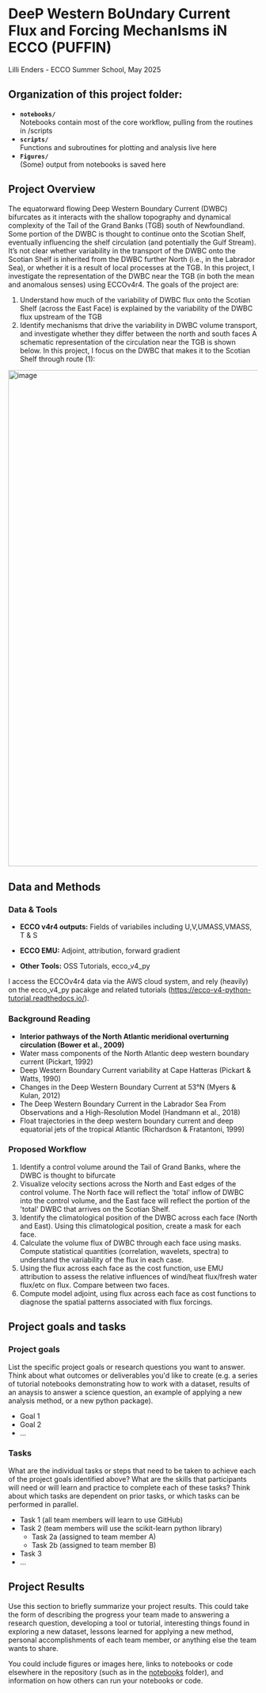 # DeeP Western BoUndary Current Flux and Forcing MechanIsms iN ECCO (PUFFIN)  
Lilli Enders - ECCO Summer School, May 2025

## Organization of this project folder: 
* **`notebooks/`**
<br> Notebooks contain most of the core workflow, pulling from the routines in /scripts 
* **`scripts/`**
<br> Functions and subroutines for plotting and analysis live here 
* **`Figures/`**
<br> (Some) output from notebooks is saved here

## Project Overview

The equatorward flowing Deep Western Boundary Current (DWBC) bifurcates as it interacts with the shallow topography and dynamical complexity of the Tail of the Grand Banks (TGB) south of Newfoundland. Some portion of the DWBC is thought to continue onto the Scotian Shelf, eventually influencing the shelf circulation (and potentially the Gulf Stream). It’s not clear whether variability in the transport of the DWBC onto the Scotian Shelf is inherited from the DWBC further North (i.e., in the Labrador Sea), or whether it is a result of local processes at the TGB. In this project, I investigate the representation of the DWBC near the TGB (in both the mean and anomalous senses) using ECCOv4r4. The goals of the project are: 
  1. Understand how much of the variability of DWBC flux onto the Scotian Shelf (across the East Face) is explained by the variability of the DWBC flux upstream of the TGB
  2. Identify mechanisms that drive the variability in DWBC volume transport, and investigate whether they differ between the north and south faces
A schematic representation of the circulation near the TGB is shown below. In this project, I focus on the DWBC that makes it to the Scotian Shelf through route (1):
<img width="1000" alt="image" src="https://github.com/user-attachments/assets/bb249b29-4c93-4eb8-ad1c-91ad8e434d0c" />

## Data and Methods

### Data & Tools

* **ECCO v4r4 outputs:** Fields of variabiles including U,V,UMASS,VMASS, T & S

* **ECCO EMU:** Adjoint, attribution, forward gradient

* **Other Tools:** OSS Tutorials, ecco_v4_py

I access the ECCOv4r4 data via the AWS cloud system, and rely (heavily) on the ecco_v4_py pacakge and related tutorials (https://ecco-v4-python-tutorial.readthedocs.io/).

### Background Reading
* **Interior pathways of the North Atlantic meridional overturning circulation (Bower et al., 2009)**
* Water mass components of the North Atlantic deep western boundary current (Pickart, 1992)
* Deep Western Boundary Current variability at Cape Hatteras (Pickart & Watts, 1990)
* Changes in the Deep Western Boundary Current at 53°N (Myers & Kulan, 2012)
* The Deep Western Boundary Current in the Labrador Sea From Observations and a High-Resolution Model (Handmann et al., 2018)
* Float trajectories in the deep western boundary current and deep equatorial jets of the tropical Atlantic (Richardson & Fratantoni, 1999)

### Proposed Workflow
1. Identify a control volume around the Tail of Grand Banks, where the DWBC is thought to bifurcate
2. Visualize velocity sections across the North and East edges of the control volume. The North face will reflect the 'total' inflow of DWBC into the control volume, and the East face will reflect the portion of the 'total' DWBC that arrives on the Scotian Shelf.
3. Identify the climatological position of the DWBC across each face (North and East). Using this climatological position, create a mask for each face.
4. Calculate the volume flux of DWBC through each face using masks. Compute statistical quantities (correlation, wavelets, spectra) to understand the variability of the flux in each case.
5. Using the flux across each face as the cost function, use EMU attribution to assess the relative influences of wind/heat flux/fresh water flux/etc on flux. Compare between two faces.
6. Compute model adjoint, using flux across each face as cost functions to diagnose the spatial patterns associated with flux forcings. 

## Project goals and tasks

### Project goals

List the specific project goals or research questions you want to answer. Think about what outcomes or deliverables you'd like to create (e.g. a series of tutorial notebooks demonstrating how to work with a dataset, results of an anaysis to answer a science question, an example of applying a new analysis method, or a new python package).

* Goal 1
* Goal 2
* ...

### Tasks

What are the individual tasks or steps that need to be taken to achieve each of the project goals identified above? What are the skills that participants will need or will learn and practice to complete each of these tasks? Think about which tasks are dependent on prior tasks, or which tasks can be performed in parallel.

* Task 1 (all team members will learn to use GitHub)
* Task 2 (team members will use the scikit-learn python library)
  * Task 2a (assigned to team member A)
  * Task 2b (assigned to team member B)
* Task 3
* ...

## Project Results

Use this section to briefly summarize your project results. This could take the form of describing the progress your team made to answering a research question, developing a tool or tutorial, interesting things found in exploring a new dataset, lessons learned for applying a new method, personal accomplishments of each team member, or anything else the team wants to share.

You could include figures or images here, links to notebooks or code elsewhere in the repository (such as in the [notebooks](notebooks/) folder), and information on how others can run your notebooks or code.
